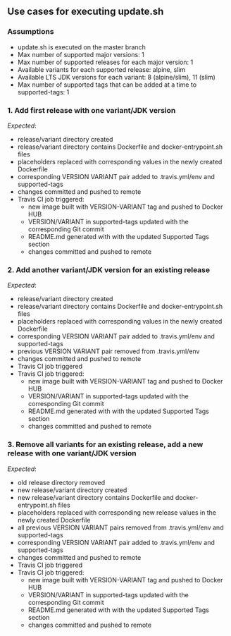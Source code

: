 ## Use cases for executing update.sh

### Assumptions
- update.sh is executed on the master branch
- Max number of supported major versions: 1
- Max number of supported releases for each major version: 1
- Available variants for each supported release: alpine, slim
- Available LTS JDK versions for each variant: 8 (alpine/slim), 11 (slim)
- Max number of supported tags that can be added at a time to supported-tags: 1

### 1. Add first release with one variant/JDK version
*Expected*:
- release/variant directory created
- release/variant directory contains Dockerfile and docker-entrypoint.sh files
- placeholders replaced with corresponding values in the newly created Dockerfile
- corresponding VERSION VARIANT pair added to .travis.yml/env and supported-tags
- changes committed and pushed to remote
- Travis CI job triggered:
  - new image built with VERSION-VARIANT tag and pushed to Docker HUB
  - VERSION/VARIANT in supported-tags updated with the corresponding Git commit 
  - README.md generated with with the updated Supported Tags section
  - changes committed and pushed to remote  

### 2. Add another variant/JDK version for an existing release
*Expected*:
- release/variant directory created
- release/variant directory contains Dockerfile and docker-entrypoint.sh files
- placeholders replaced with corresponding values in the newly created Dockerfile
- corresponding VERSION VARIANT pair added to .travis.yml/env and supported-tags
- previous VERSION VARIANT pair removed from .travis.yml/env
- changes committed and pushed to remote
- Travis CI job triggered 
- Travis CI job triggered:
  - new image built with VERSION-VARIANT tag and pushed to Docker HUB
  - VERSION/VARIANT  in supported-tags updated with the corresponding Git commit 
  - README.md generated with with the updated Supported Tags section
  - changes committed and pushed to remote  

### 3. Remove all variants for an existing release, add a new release with one variant/JDK version
*Expected*:
- old release directory removed
- new release/variant directory created
- new release/variant directory contains Dockerfile and docker-entrypoint.sh files
- placeholders replaced with corresponding new release values in the newly created Dockerfile
- all previous VERSION VARIANT pairs removed from .travis.yml/env and supported-tags
- corresponding VERSION VARIANT pair added to .travis.yml/env and supported-tags
- changes committed and pushed to remote
- Travis CI job triggered 
- Travis CI job triggered:
  - new image built with VERSION-VARIANT tag and pushed to Docker HUB
  - VERSION/VARIANT  in supported-tags updated with the corresponding Git commit 
  - README.md generated with with the updated Supported Tags section
  - changes committed and pushed to remote  
